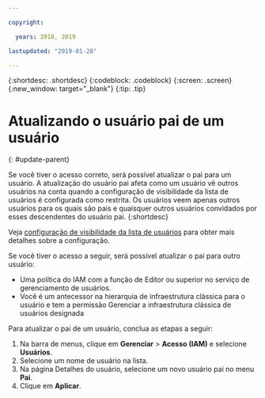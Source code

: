 ```yaml
---

copyright:

  years: 2018, 2019

lastupdated: "2019-01-28"

---
```


{:shortdesc: .shortdesc}
{:codeblock: .codeblock}
{:screen: .screen}
{:new_window: target="_blank"}
{:tip: .tip}

# Atualizando o usuário pai de um usuário
{: #update-parent}

Se você tiver o acesso correto, será possível atualizar o pai para um usuário. A atualização do usuário pai afeta como um usuário vê outros usuários na conta quando a configuração de visibilidade da lista de usuários é configurada como restrita. Os usuários veem apenas outros usuários para os quais são pais e quaisquer outros usuários convidados por esses descendentes do usuário pai.
{:shortdesc}

Veja [configuração de visibilidade da lista de usuários](/docs/iam?topic=iam-userlistview#userlistview) para obter mais detalhes sobre a configuração. 

Se você tiver o acesso a seguir, será possível atualizar o pai para outro usuário:

* Uma política do IAM com a função de Editor ou superior no serviço de gerenciamento de usuários.
* Você é um antecessor na hierarquia de infraestrutura clássica para o usuário e tem a permissão Gerenciar a infraestrutura clássica de usuários designada


Para atualizar o pai de um usuário, conclua as etapas a seguir:

1. Na barra de menus, clique em **Gerenciar** &gt; **Acesso (IAM)** e selecione **Usuários**.  
2. Selecione um nome de usuário na lista.
3. Na página Detalhes do usuário, selecione um novo usuário pai no menu **Pai**.
4. Clique em **Aplicar**.
